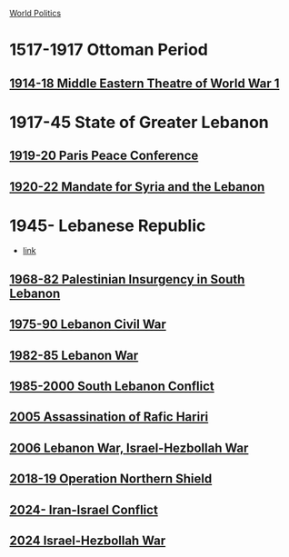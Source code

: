 [World Politics](../World%20Politics)
# 1517-1917 Ottoman Period
## [1914-18 Middle Eastern Theatre of World War 1](../Israel-Palestine/1517-1917%20Ottoman%20Period/1914-18%20Middle%20Eastern%20Theatre%20of%20World%20War%201)
# 1917-45 State of Greater Lebanon
## [1919-20 Paris Peace Conference](../Israel-Palestine/1917-48%20Mandatory%20Palestine%20Period/1919-20%20Paris%20Peace%20Conference)
## [1920-22 Mandate for Syria and the Lebanon](1917-45%20State%20of%20Greater%20Lebanon/1920-22%20Mandate%20for%20Syria%20and%20the%20Lebanon)
# 1945- Lebanese Republic
- [link](https://en.wikipedia.org/wiki/Israeli%E2%80%93Lebanese_conflict)
## [1968-82 Palestinian Insurgency in South Lebanon](1945-%20Lebanese%20Republic/1968-82%20Palestinian%20Insurgency%20in%20South%20Lebanon)
## [1975-90 Lebanon Civil War](1945-%20Lebanese%20Republic/1975-90%20Lebanon%20Civil%20War)
## [1982-85 Lebanon War](1945-%20Lebanese%20Republic/1982-85%20Lebanon%20War)
## [1985-2000 South Lebanon Conflict](1945-%20Lebanese%20Republic/1985-2000%20South%20Lebanon%20Conflict)
## [2005 Assassination of Rafic Hariri](2005%20Assassination%20of%20Rafic%20Hariri)
## [2006 Lebanon War, Israel-Hezbollah War](1945-%20Lebanese%20Republic/2006%20Lebanon%20War,%20Israel-Hezbollah%20War)
## [2018-19 Operation Northern Shield](2018-19%20Operation%20Northern%20Shield)
## [2024- Iran-Israel Conflict](2024-%20Iran-Israel%20Conflict)
## [2024 Israel-Hezbollah War](2024%20Israel-Hezbollah%20War)